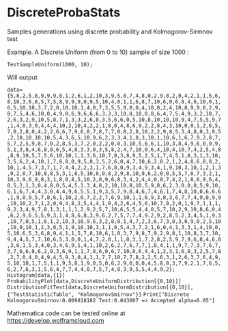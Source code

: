 # DiscreteProbaStats
Samples generations using discrete probability and Kolmogorov-Sirmnov test

Example. A Discrete Uniform (from 0 to 10) sample of size 1000 :

`
TestSampleUniform(1000, 10);
`

Will output

`
data={5,8,2,5,8,9,9,9,8,1,2,6,1,2,10,3,9,5,8,7,4,8,0,2,9,8,2,0,4,2,1,1,5,6,8,10,3,6,8,5,7,5,8,9,9,9,0,9,5,10,4,0,1,1,6,8,7,10,6,0,6,8,4,6,10,0,1,6,5,10,10,3,7,2,0,10,10,1,4,0,7,3,5,5,9,0,0,4,10,0,2,4,10,8,9,9,0,2,9,8,7,5,4,6,10,0,4,9,0,6,9,6,6,6,3,3,3,10,8,10,0,8,6,4,7,5,4,9,3,2,10,7,2,6,3,2,9,10,5,8,7,1,3,3,2,6,8,3,5,6,6,0,5,10,8,10,10,10,9,4,7,5,5,9,7,1,4,0,3,0,4,4,4,10,2,10,4,2,2,1,8,0,4,8,6,9,2,2,8,4,3,10,0,0,1,2,6,5,7,0,2,8,0,4,2,2,6,6,7,9,6,8,7,8,7,7,0,8,2,8,10,2,2,9,8,5,3,4,8,0,3,9,5,2,10,10,10,10,5,4,3,6,5,10,9,6,2,3,3,4,1,8,3,10,1,10,6,1,6,7,9,2,8,7,5,7,2,5,9,8,7,0,2,8,5,3,7,2,0,2,2,0,0,3,10,5,6,6,1,10,3,8,4,9,6,0,9,9,5,1,3,8,4,6,8,0,6,5,4,8,3,3,0,3,5,8,2,4,7,10,0,6,4,10,4,10,7,4,2,5,4,8,8,9,10,5,7,5,6,10,10,1,1,3,6,10,7,0,3,8,9,5,2,5,1,7,4,5,1,8,3,1,3,10,3,5,6,2,4,10,1,7,8,8,0,9,5,0,3,5,2,6,0,4,7,10,6,2,8,2,1,2,4,8,6,8,8,2,10,1,4,5,7,3,7,1,7,4,4,2,2,3,1,7,6,8,0,9,3,4,9,3,4,1,9,10,3,10,1,2,1,3,0,2,0,7,10,8,8,5,3,1,8,5,10,8,0,8,2,9,8,10,9,6,2,0,0,5,5,7,8,7,3,2,1,10,3,9,6,9,8,3,1,8,0,8,5,10,2,0,9,6,8,3,4,2,4,4,0,0,7,4,2,1,8,6,9,6,4,0,5,2,1,3,0,4,8,0,5,4,5,1,3,4,8,2,10,10,8,10,5,9,8,6,2,3,0,0,0,5,9,10,6,1,6,7,4,4,3,0,4,4,9,6,5,5,1,9,3,5,7,9,8,4,6,7,4,6,1,7,4,8,10,0,6,6,6,1,9,0,9,5,7,8,6,1,10,2,0,7,2,2,7,6,9,10,1,1,6,9,3,8,3,6,7,7,4,9,0,9,9,10,10,2,7,1,2,0,9,4,8,2,5,4,4,1,0,4,2,6,4,5,6,10,7,0,2,0,1,9,7,1,1,1,9,2,3,4,9,7,8,1,3,1,1,1,2,9,2,5,7,10,6,5,5,4,4,0,5,7,10,2,9,10,8,6,0,4,6,2,9,6,5,5,9,3,1,4,8,6,8,3,9,6,2,7,5,7,7,4,9,2,9,2,8,5,2,3,4,5,1,9,3,10,7,0,5,1,6,1,2,10,3,10,9,6,3,2,8,0,1,4,7,2,3,6,7,3,8,3,0,9,0,2,5,10,10,9,10,1,2,3,0,5,1,9,10,10,3,1,1,0,5,4,3,7,2,1,6,0,4,1,3,3,1,4,10,0,5,10,6,5,3,6,8,9,4,1,1,5,7,8,10,6,1,0,3,7,9,8,7,9,2,9,8,1,10,8,3,7,10,9,4,4,5,7,7,10,6,5,3,0,0,1,4,7,2,8,1,1,0,3,1,7,2,8,2,5,9,7,9,6,8,4,6,8,3,6,1,5,3,4,0,3,4,6,9,1,4,1,10,2,6,2,7,6,7,7,1,8,4,1,1,9,7,7,3,7,6,7,3,7,6,6,8,6,2,9,3,6,9,1,1,7,8,6,0,6,7,10,0,6,4,4,1,2,3,1,6,8,3,2,5,7,8,2,7,0,4,0,4,9,4,5,9,3,0,4,1,1,7,7,10,7,7,8,2,2,5,6,3,1,2,6,3,7,6,4,9,5,10,10,1,7,5,1,1,9,5,8,1,9,0,5,0,6,2,9,0,0,0,4,5,8,8,3,7,9,2,1,7,6,5,6,2,7,6,3,1,5,6,4,7,7,4,4,0,7,5,7,4,8,3,9,5,5,4,4,9,2};
`
`
Histogram[data,{1}]
`
`
ProbabilityPlot[data,DiscreteUniformDistribution[{0,10}]]
`
`
DistributionFitTest[data,DiscreteUniformDistribution[{0,10}],{"TestStatisticTable", "KolmogorovSmirnov"}]
`
`
Print["Discrete KolmogorovSmirnov:0.009818182 Test:0.043007 => Accepted alpha=0.05"]
`

Mathematica code can be tested online at https://develop.wolframcloud.com
